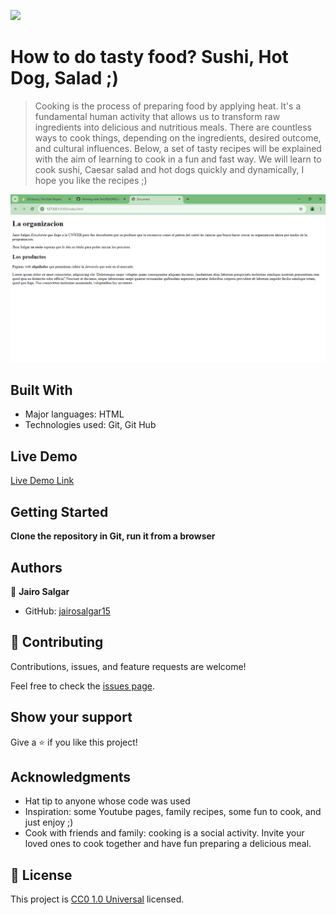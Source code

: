![](https://img.shields.io/badge/Uneweb-blue)

# How to do tasty food? Sushi, Hot Dog, Salad ;)

>Cooking is the process of preparing food by applying heat. It's a fundamental human activity that allows us to transform raw ingredients into delicious and nutritious meals. There are countless ways to cook things, depending on the ingredients, desired outcome, and cultural influences. Below, a set of tasty recipes will be explained with the aim of learning to cook in a fun and fast way. We will learn to cook sushi, Caesar salad and hot dogs quickly and dynamically, I hope you like the recipes ;)

![screenshot](/Screenshot_1.png)

## Built With

- Major languages: HTML
- Technologies used: Git, Git Hub

## Live Demo

[Live Demo Link](https://jairosalgar15.github.io/Working-with-Text)

## Getting Started

**Clone the repository in Git, run it from a browser**

## Authors

👤 **Jairo Salgar**

- GitHub: [jairosalgar15](https://jairosalgar15.github.io/Working-with-Text)


## 🤝 Contributing

Contributions, issues, and feature requests are welcome!

Feel free to check the [issues page](https://jairosalgar15.github.io/Working-with-Text).

## Show your support

Give a ⭐️ if you like this project!

## Acknowledgments

- Hat tip to anyone whose code was used
- Inspiration: some Youtube pages, family recipes, some fun to cook, and just enjoy ;)
- Cook with friends and family: cooking is a social activity. Invite your loved ones to cook together and have fun preparing a delicious meal.

## 📝 License

This project is [CC0 1.0 Universal](LICENSE) licensed.